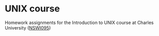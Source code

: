 # UNIX course
Homework assignments for the Introduction to UNIX course at Charles University ([NSWI095](https://is.cuni.cz/studium/predmety/index.php?tid=&do=predmet&kod=NSWI095&skr=2017&fak=11320))
